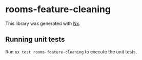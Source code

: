 # rooms-feature-cleaning

This library was generated with [Nx](https://nx.dev).

## Running unit tests

Run `nx test rooms-feature-cleaning` to execute the unit tests.
